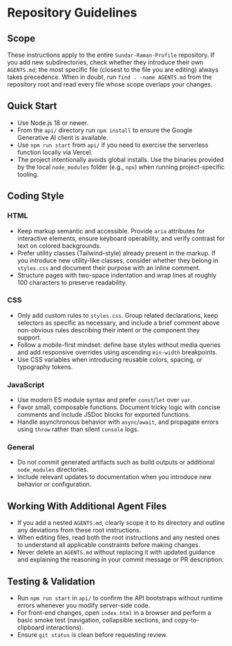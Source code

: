 # Repository Guidelines

## Scope
These instructions apply to the entire `Sundar-Raman-Profile` repository. If you add new subdirectories, check whether they introduce their own `AGENTS.md`; the most specific file (closest to the file you are editing) always takes precedence. When in doubt, run `find . -name AGENTS.md` from the repository root and read every file whose scope overlaps your changes.

## Quick Start
- Use Node.js 18 or newer.
- From the `api/` directory run `npm install` to ensure the Google Generative AI client is available.
- Use `npm run start` from `api/` if you need to exercise the serverless function locally via Vercel.
- The project intentionally avoids global installs. Use the binaries provided by the local `node_modules` folder (e.g., `npx`) when running project-specific tooling.

## Coding Style

### HTML
- Keep markup semantic and accessible. Provide `aria` attributes for interactive elements, ensure keyboard operability, and verify contrast for text on colored backgrounds.
- Prefer utility classes (Tailwind-style) already present in the markup. If you introduce new utility-like classes, consider whether they belong in `styles.css` and document their purpose with an inline comment.
- Structure pages with two-space indentation and wrap lines at roughly 100 characters to preserve readability.

### CSS
- Only add custom rules to `styles.css`. Group related declarations, keep selectors as specific as necessary, and include a brief comment above non-obvious rules describing their intent or the component they support.
- Follow a mobile-first mindset: define base styles without media queries and add responsive overrides using ascending `min-width` breakpoints.
- Use CSS variables when introducing reusable colors, spacing, or typography tokens.

### JavaScript
- Use modern ES module syntax and prefer `const`/`let` over `var`.
- Favor small, composable functions. Document tricky logic with concise comments and include JSDoc blocks for exported functions.
- Handle asynchronous behavior with `async`/`await`, and propagate errors using `throw` rather than silent `console` logs.

### General
- Do not commit generated artifacts such as build outputs or additional `node_modules` directories.
- Include relevant updates to documentation when you introduce new behavior or configuration.

## Working With Additional Agent Files
- If you add a nested `AGENTS.md`, clearly scope it to its directory and outline any deviations from these root instructions.
- When editing files, read both the root instructions and any nested ones to understand all applicable constraints before making changes.
- Never delete an `AGENTS.md` without replacing it with updated guidance and explaining the reasoning in your commit message or PR description.

## Testing & Validation
- Run `npm run start` in `api/` to confirm the API bootstraps without runtime errors whenever you modify server-side code.
- For front-end changes, open `index.html` in a browser and perform a basic smoke test (navigation, collapsible sections, and copy-to-clipboard interactions).
- Ensure `git status` is clean before requesting review.
